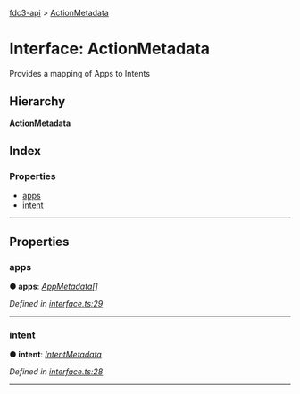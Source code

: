 [fdc3-api](../README.md) > [ActionMetadata](../interfaces/actionmetadata.md)

# Interface: ActionMetadata

Provides a mapping of Apps to Intents

## Hierarchy

**ActionMetadata**

## Index

### Properties

* [apps](actionmetadata.md#apps)
* [intent](actionmetadata.md#intent)

---

## Properties

<a id="apps"></a>

###  apps

**● apps**: *[AppMetadata](appmetadata.md)[]*

*Defined in [interface.ts:29](/src/interface.ts#L29)*

___
<a id="intent"></a>

###  intent

**● intent**: *[IntentMetadata](intentmetadata.md)*

*Defined in [interface.ts:28](/src/interface.ts#L28)*

___

